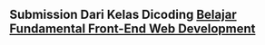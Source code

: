 <h2>Submission Dari Kelas Dicoding <a href="https://www.dicoding.com/academies/163/">Belajar Fundamental Front-End Web Development</a></h2>
